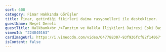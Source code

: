 ```yaml
---
sort: 600
category: Finar Hakkında Görüşler
title: Finar, getirdiği fikirleri daima rasyonelleri ile destekliyor.
guestName: Neşet Dereli
guestTitle: Halkbank<br />Tanıtım ve Halkla İlişkileri Dairesi Eski Başkanı
vimeoId: "224840163"
cardImageUrl: https://i.vimeocdn.com/video/647788307-93f936fcf82f14067fd1843c473cdc38876a16afc8436411409475ccc08fcafc-d.jpg?mw=535&mh=301
isContent: false
---
```

